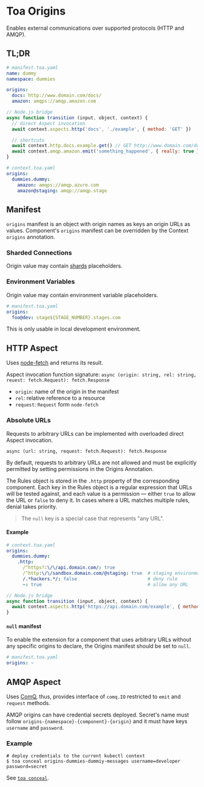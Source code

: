 # Toa Origins

Enables external communications over supported protocols (HTTP and AMQP).

## TL;DR

```yaml
# manifest.toa.yaml
name: dummy
namespace: dummies

origins:
  docs: http://www.domain.com/docs/
  amazon: amqps://amqp.amazon.com
```

```javascript
// Node.js bridge 
async function transition (input, object, context) {
  // direct Aspect invocation
  await context.aspects.http('docs', './example', { method: 'GET' })

  // shortcuts
  await context.http.docs.example.get() // GET http://www.domain.com/docs/example
  await context.amqp.amazon.emit('something_happened', { really: true })
}
```

```yaml
# context.toa.yaml
origins:
  dummies.dummy:
    amazon: amqps://amqp.azure.com
    amazon@staging: amqp://amqp.stage
```

## Manifest

`origins` manifest is an object with origin names as keys an origin URLs as values.
Component's `origins` manifest can be overridden by the Context `origins` annotation.

### Sharded Connections

Origin value may contain [shards](/libraries/generic/readme.md#shards) placeholders.

### Environment Variables

Origin value may contain environment variable placeholders.

```yaml
# manifest.toa.yaml
origins:
  foo@dev: stage${STAGE_NUMBER}.stages.com
```

This is only usable in local development environment.

## HTTP Aspect

Uses [node-fetch](https://github.com/node-fetch/node-fetch) and returns its result.

Aspect invocation function
signature: `async (origin: string, rel: string, reuest: fetch.Request): fetch.Response`

- `origin`: name of the origin in the manifest
- `rel`: relative reference to a resource
- `request`: `Request` form `node-fetch`

### Absolute URLs

Requests to arbitrary URLs can be implemented with overloaded direct Aspect invocation.

`async (url: string, request: fetch.Request): fetch.Response`

By default, requests to arbitrary URLs are not allowed and must be explicitly permitted by setting
permissions in the Origins Annotation.

The Rules object is stored in the `.http` property of the corresponding component. Each key in the
Rules object is a regular expression that URLs will be tested against, and each value is a
permission — either `true` to allow the URL or `false` to deny it. In cases where a URL matches
multiple rules, denial takes priority.

> The `null` key is a special case that represents "any URL".

#### Example

```yaml
# context.toa.yaml
origins:
  dummies.dummy:
    .http:
      /^https?:\/\/api.domain.com/: true
      /^http:\/\/sandbox.domain.com/@staging: true  # staging environment
      /.*hackers.*/: false                          # deny rule
      ~: true                                       # allow any URL
```

```javascript
// Node.js bridge 
async function transition (input, object, context) {
  await context.aspects.http('https://api.domain.com/example', { method: 'POST' })
}
```

#### `null` manifest

To enable the extension for a component that uses arbitrary URLs without any specific origins to
declare, the Origins manifest should be set to `null`.

```yaml
# manifest.toa.yaml
origins: ~
```

## AMQP Aspect

Uses [ComQ](https://github.com/toa-io/comq), thus, provides interface of `comq.IO` restricted
to `emit` and `request` methods.

AMQP origins can have credential secrets deployed. Secret's name must
follow `origins-{namespace}-{component}-{origin}` and it must have keys `username`
and `password`.

### Example

```shell
# deploy credentials to the current kubectl context
$ toa conceal origins-dummies-dummiy-messages username=developer password=secret
```

See [`toa conceal`](/runtime/cli/readme.md#conceal).

